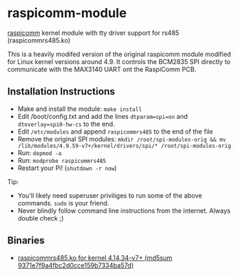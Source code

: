 # raspicomm-module
[raspicomm](https://github.com/Martin-Furter/raspicomm-module) kernel module with tty driver support for rs485 (raspicommrs485.ko)

This is a heavily modifed version of the original raspicomm module modified for Linux kernel versions around 4.9. It controls the BCM2835 SPI directly to communicate with the MAX3140 UART ont the RaspiComm PCB.

## Installation Instructions

 * Make and install the module: `make install`
 * Edit /boot/config.txt and add the lines `dtparam=spi=on` and `dtoverlay=spi0-hw-cs` to the end.
 * Edit `/etc/modules` and append `raspicommrs485` to the end of the file
 * Remove the original SPI modules: `mkdir /root/spi-modules-orig && mv /lib/modules/4.9.59-v7+/kernel/drivers/spi/* /root/spi-modules-orig` 
 * Run: `depmod -a`
 * Run: `modprobe raspicommrs485`
 * Restart your Pi! (`shutdown -r now`)
 
Tip:
 * You'll likely need superuser priviliges to run some of the above commands. `sudo` is your friend.
 * Never blindly follow command line instructions from the internet. Always double check ;)

## Binaries

 * [raspicommrs485.ko for kernel 4.14.34-v7+ (md5sum 9371e7f9a4fbc2d0cce159b7334ba57d)](https://github.com/Martin-Furter/raspicomm-module/raw/master/binaries/4.14.34-v7%2B/raspicommrs485.ko)

